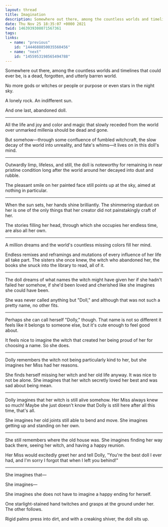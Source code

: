```yaml
---
layout: thread
title: Imagination
description: Somewhere out there, among the countless worlds and timelines that could ever be, is a dead, forgotten, and utterly barren world.
date: Thu Nov 25 18:35:07 +0000 2021
twid: 1463939308071567361
tags:
links:
  - name: "previous"
    id: "1444688850035560456"
  - name: "next"
    id: "1455953198565494788"
---
```

<article class="thread">
<section class="tweet">
<p>Somewhere out there, among the countless worlds and timelines that could ever be, is a dead, forgotten, and utterly barren world.</p>
<p>No more gods or witches or people or purpose or even stars in the night sky.</p>
<p>A lonely rock. An indifferent sun.</p>
<p>And one last, abandoned doll.</p>
</section>
<hr class="tweet_sep">
<section class="tweet">
<p>All the life and joy and color and magic that slowly receded from the world over unmarked millenia should be dead and gone.</p>
<p>But somehow—through some confluence of fumbled witchcraft, the slow decay of the world into unreality, and fate's whims—it lives on in this doll's mind.</p>
</section>
<hr class="tweet_sep">
<section class="tweet">
<p>Outwardly limp, lifeless, and still, the doll is noteworthy for remaining in near pristine condition long after the world around her decayed into dust and rubble.</p>
<p>The pleasant smile on her painted face still points up at the sky, aimed at nothing in particular.</p>
</section>
<hr class="tweet_sep">
<section class="tweet">
<p>When the sun sets, her hands shine brilliantly. The shimmering stardust on her is one of the only things that her creator did not painstakingly craft of her.</p>
<p>The stories filling her head, through which she occupies her endless time, are also all her own.</p>
</section>
<hr class="tweet_sep">
<section class="tweet">
<p>A million dreams and the world's countless missing colors fill her mind.</p>
<p>Endless remixes and reframings and mutations of every influence of her life all take part. The sisters she once knew, the witch who abandoned her, the books she snuck into the library to read, all of it.</p>
</section>
<hr class="tweet_sep">
<section class="tweet">
<p>The doll dreams of what names the witch might have given her if she hadn't failed her somehow, if she'd been loved and cherished like she imagines she could have been.</p>
<p>She was never called anything but "Doll," and although that was not such a pretty name, no other fits.</p>
</section>
<hr class="tweet_sep">
<section class="tweet">
<p>Perhaps she can call herself "Dolly," though. That name is not so different it feels like it belongs to someone else, but it's cute enough to feel good about.</p>
<p>It feels nice to imagine the witch that created her being proud of her for choosing a name. So she does.</p>
</section>
<hr class="tweet_sep">
<section class="tweet">
<p>Dolly remembers the witch not being particularly kind to her, but she imagines her Miss had her reasons.</p>
<p>She finds herself missing her witch and her old life anyway. It was nice to not be alone. She imagines that her witch secretly loved her best and was sad about being mean.</p>
</section>
<hr class="tweet_sep">
<section class="tweet">
<p>Dolly imagines that her witch is still alive somehow. Her Miss always knew so much! Maybe she just doesn't know that Dolly is still here after all this time, that's all.</p>
<p>She imagines her old joints still able to bend and move. She imagines getting up and standing on her own.</p>
</section>
<hr class="tweet_sep">
<section class="tweet">
<p>She still remembers where the old house was. She imagines finding her way back there, seeing her witch, and having a happy reunion.</p>
<p>Her Miss would excitedly greet her and tell Dolly, "You're the best doll I ever had, and I'm sorry I forgot that when I left you behind!"</p>
</section>
<hr class="tweet_sep">
<section class="tweet">
<p>She imagines that—</p>
<p>She imagines—</p>
<p>She imagines she does not have to imagine a happy ending for herself.</p>
<p>One starlight-stained hand twitches and grasps at the ground under her. The other follows.</p>
<p>Rigid palms press into dirt, and with a creaking shiver, the doll sits up.</p>
</section>
</article>
